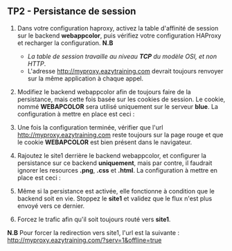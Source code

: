 ## TP2 - Persistance de session

1. Dans votre configuration haproxy, activez la table d'affinité de session sur le backend **webappcolor**, puis vérifiez votre configuration HAProxy et recharger la configuration.
    **N.B**
    - *La table de session travaille au niveau **TCP** du modèle OSI, et non HTTP*.
    - L'adresse http://myproxy.eazytraining.com devrait toujours renvoyer sur la même application à chaque appel. 

2. Modifiez le backend webappcolor afin de toujours faire de la persistance, mais cette fois basée sur les cookies de session. Le cookie, nommé **WEBAPCOLOR** sera utilisé uniquement sur le serveur **blue**.
La configuration à mettre en place est ceci : 

3. Une fois la configuration terminée, vérifier que l'url http://myproxy.eazytraining.com reste toujours sur la page rouge et que le cookie **WEBAPCOLOR** est bien présent dans le navigateur.

4. Rajoutez le site1 derrière le backend webappcolor, et configurer la persistance sur ce backend **uniquement**, mais par contre, il faudrait ignorer les resources **.png**, **.css** et **.html**.
La configuration à mettre en place est ceci : 

5. Même si la persistance est activée, elle fonctionne à condition que le backend soit en vie. Stoppez le **site1** et validez que le flux n'est plus envoyé vers ce dernier. 

6. Forcez le trafic afin qu'il soit toujours routé vers **site1**.


**N.B**
    Pour forcer la redirection vers site1, l'url est la suivante : http://myproxy.eazytraining.com/?serv=1&offline=true
    